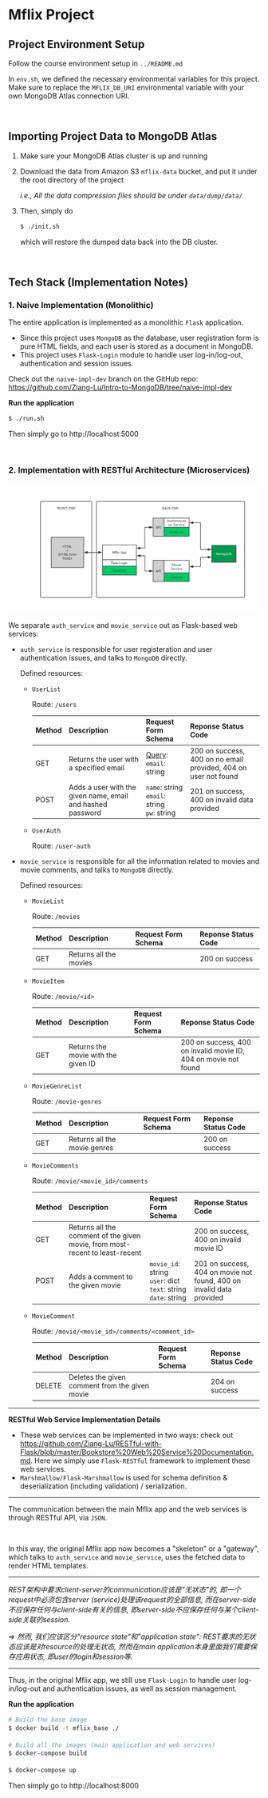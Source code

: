# Mflix Project

## Project Environment Setup

Follow the course environment setup in `../README.md`

In `env.sh`, we defined the necessary environmental variables for this project. Make sure to replace the `MFLIX_DB_URI` environmental variable with your own MongoDB Atlas connection URI.

<br>

## Importing Project Data to MongoDB Atlas

1. Make sure your MongoDB Atlas cluster is up and running

2. Download the data from Amazon S3 `mflix-data` bucket, and put it under the root directory of the project

   *i.e., All the data compression files should be under `data/dump/data/`*

3. Then, simply do

   ```bash
   $ ./init.sh
   ```

   which will restore the dumped data back into the DB cluster.

<br>

## Tech Stack (Implementation Notes)

### 1. Naive Implementation (Monolithic)

The entire application is implemented as a monolithic `Flask` application.

* Since this project uses `MongoDB` as the database, user registration form is pure HTML fields, and each user is stored as a document in MongoDB.
* This project uses `Flask-Login` module to handle user log-in/log-out, authentication and session issues.

Check out the `naive-impl-dev` branch on the GitHub repo: https://github.com/Ziang-Lu/Intro-to-MongoDB/tree/naive-impl-dev



**Run the application**

```bash
$ ./run.sh
```

Then simply go to http://localhost:5000

<br>

### 2. Implementation with RESTful Architecture (Microservices)

<img src="https://github.com/Ziang-Lu/Intro-to-MongoDB/blob/master/mflix/Mflix%20RESTful%20Architecture.png?raw=true">

We separate `auth_service` and `movie_service` out as Flask-based web services:

* `auth_service` is responsible for user registeration and user authentication issues, and talks to `MongoDB` directly.

  Defined resources:

  * `UserList`

    Route: `/users`

    | Method | Description                                                | Request Form Schema                               | Reponse Status Code                                          |
    | ------ | ---------------------------------------------------------- | ------------------------------------------------- | ------------------------------------------------------------ |
    | GET    | Returns the user with a specified email                    | <u>Query</u>:<br>`email`: string                  | 200 on success, 400 on no email provided, 404 on user not found |
    | POST   | Adds a user with the given name, email and hashed password | `name`: string<br>`email`: string<br>`pw`: string | 201 on success, 400 on invalid data provided                 |

  * `UserAuth`

    Route: `/user-auth`

* `movie_service` is responsible for all the information related to movies and movie comments, and talks to `MongoDB` directly.

  Defined resources:

  * `MovieList`

    Route: `/movies`

    | Method | Description            | Request Form Schema | Reponse Status Code |
    | ------ | ---------------------- | ------------------- | ------------------- |
    | GET    | Returns all the movies |                     | 200 on success      |

  * `MovieItem`

    Route: `/movie/<id>`

    | Method | Description                         | Request Form Schema | Reponse Status Code                                          |
    | ------ | ----------------------------------- | ------------------- | ------------------------------------------------------------ |
    | GET    | Returns the movie with the given ID |                     | 200 on success, 400 on invalid movie ID, 404 on movie not found |

  * `MovieGenreList`

    Route: `/movie-genres`

    | Method | Description                  | Request Form Schema | Reponse Status Code |
    | ------ | ---------------------------- | ------------------- | ------------------- |
    | GET    | Returns all the movie genres |                     | 200 on success      |

  * `MovieComments`

    Route: `/movie/<movie_id>/comments`

    | Method | Description                                                  | Request Form Schema                                          | Reponse Status Code                                          |
    | ------ | ------------------------------------------------------------ | ------------------------------------------------------------ | ------------------------------------------------------------ |
    | GET    | Returns all the comment of the given movie, from most-recent to least-recent |                                                              | 200 on success, 400 on invalid movie ID                      |
    | POST   | Adds a comment to the given movie                            | `movie_id`: string<br>`user`: dict<br>`text`: string<br>`date`: string | 201 on success, 404 on movie not found, 400 on invalid data provided |

  * `MovieComment`

    Route: `/movie/<movie_id>/comments/<comment_id>`

    | Method | Description                                    | Request Form Schema | Reponse Status Code |
    | ------ | ---------------------------------------------- | ------------------- | ------------------- |
    | DELETE | Deletes the given comment from the given movie |                     | 204 on success      |

***

**RESTful Web Service Implementation Details**

* These web services can be implemented in two ways: check out https://github.com/Ziang-Lu/RESTful-with-Flask/blob/master/Bookstore%20Web%20Service%20Documentation.md. Here we simply use `Flask-RESTful` framework to implement these web services.
* `Marshmallow/Flask-Marshmallow` is used for schema definition & deserialization (including validation) / serialization.

***

The communication between the main Mflix app and the web services is through RESTful API, via `JSON`.

<br>

In this way, the original Mflix app now becomes a "skeleton" or a "gateway", which talks to `auth_service` and `movie_service`, uses the fetched data to render HTML templates.

***

*REST架构中要求client-server的communication应该是"无状态"的, 即一个request中必须包含server (service)处理该request的全部信息, 而在server-side不应保存任何与client-side有关的信息, 即server-side不应保存任何与某个client-side关联的session.*

*=> 然而, 我们应该区分"resource state"和"application state": REST要求的无状态应该是对resource的处理无状态, 然而在main application本身里面我们需要保存应用状态, 即user的login和session等.*

***

Thus, in the original Mflix app, we still use `Flask-Login` to handle user log-in/log-out and authentication issues, as well as session management.



**Run the application**

```bash
# Build the base image
$ docker build -t mflix_base ./

# Build all the images (main application and web services)
$ docker-compose build

$ docker-compose up
```

Then simply go to http://localhost:8000

